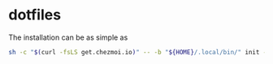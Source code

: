 # dotfiles
The installation can be as simple as 
```bash
sh -c "$(curl -fsLS get.chezmoi.io)" -- -b "${HOME}/.local/bin/" init --purge-binary --apply spencerrais
```
